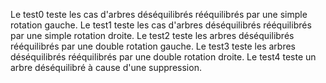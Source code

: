 Le test0 teste les cas d'arbres déséquilibrés rééquilibrés par une simple rotation gauche.
Le test1 teste les cas d'arbres déséquilibrés rééquilibrés par une simple rotation droite.
Le test2 teste les arbres déséquilibrés rééquilibrés par une double rotation gauche.
Le test3 teste les arbres déséquilibrés rééquilibrés par une double rotation droite.
Le test4 teste un arbre déséquilibré à cause d'une suppression.
